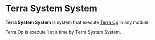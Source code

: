 # Terra System System


**Terra System System** is system that execute [Terra Op](../../TerraOp/a.md) in any module.



Terra Op is execute 1 at a time by Terra System System.